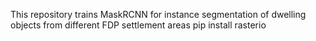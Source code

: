 This repository trains MaskRCNN for instance segmentation of dwelling objects from different FDP settlement areas
pip install rasterio
